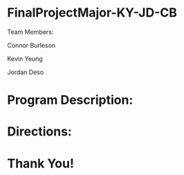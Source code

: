 # FinalProjectMajor-KY-JD-CB
Team Members:

Connor Burleson

Kevin Yeung

Jordan Deso

# Program Description:


# Directions:


# Thank You!